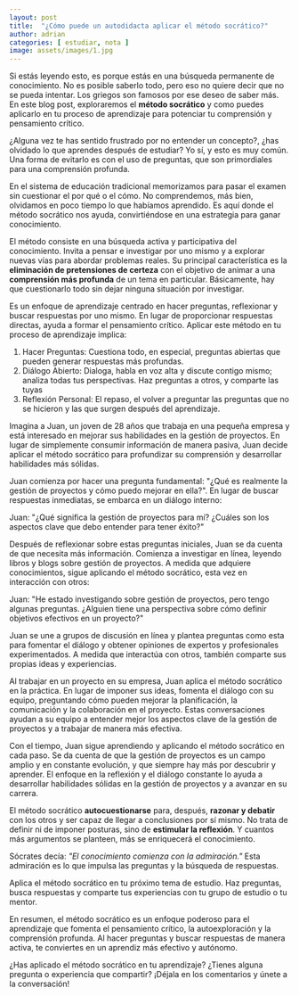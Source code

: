 ```yaml
---
layout: post
title:  "¿Cómo puede un autodidacta aplicar el método socrático?"
author: adrian
categories: [ estudiar, nota ]
image: assets/images/1.jpg
---
```


Si estás leyendo esto, es porque estás en una búsqueda permanente de conocimiento. No es posible saberlo todo, pero eso no quiere decir que no se pueda intentar. Los griegos son famosos por ese deseo de saber más. En este blog post, exploraremos el **método socrático** y como puedes aplicarlo en tu proceso de aprendizaje para potenciar tu comprensión y pensamiento crítico.

¿Alguna vez te has sentido frustrado por no entender un concepto?, ¿has olvidado lo que aprendes después de estudiar? Yo sí, y esto es muy común. Una forma de evitarlo es con el uso de preguntas, que son primordiales para una comprensión profunda.

En el sistema de educación tradicional memorizamos para pasar el examen sin cuestionar el por qué o el cómo. No comprendemos, más bien, olvidamos en poco tiempo lo que habíamos aprendido. Es aquí donde el método socrático nos ayuda, convirtiéndose en una estrategia para ganar conocimiento.

El método consiste en una búsqueda activa y participativa del conocimiento. Invita a pensar e investigar por uno mismo y a explorar nuevas vías para abordar problemas reales. Su principal característica es la **eliminación de pretensiones de certeza** con el objetivo de animar a una **comprensión más profunda** de un tema en particular. Básicamente, hay que cuestionarlo todo sin dejar ninguna situación por investigar.

Es un enfoque de aprendizaje centrado en hacer preguntas, reflexionar y buscar respuestas por uno mismo. En lugar de proporcionar respuestas directas, ayuda a formar el pensamiento crítico. Aplicar este método en tu proceso de aprendizaje implica:

1. Hacer Preguntas: Cuestiona todo, en especial, preguntas abiertas que pueden generar respuestas más profundas.
2. Diálogo Abierto: Dialoga, habla en voz alta y discute contigo mismo; analiza todas tus perspectivas. Haz preguntas a otros, y comparte las tuyas
3. Reflexión Personal: El repaso, el volver a preguntar las preguntas que no se hicieron y las que surgen después del aprendizaje.

Imagina a Juan, un joven de 28 años que trabaja en una pequeña empresa y está interesado en mejorar sus habilidades en la gestión de proyectos. En lugar de simplemente consumir información de manera pasiva, Juan decide aplicar el método socrático para profundizar su comprensión y desarrollar habilidades más sólidas.

Juan comienza por hacer una pregunta fundamental: "¿Qué es realmente la gestión de proyectos y cómo puedo mejorar en ella?". En lugar de buscar respuestas inmediatas, se embarca en un diálogo interno:

Juan: "¿Qué significa la gestión de proyectos para mí? ¿Cuáles son los aspectos clave que debo entender para tener éxito?"

Después de reflexionar sobre estas preguntas iniciales, Juan se da cuenta de que necesita más información. Comienza a investigar en línea, leyendo libros y blogs sobre gestión de proyectos. A medida que adquiere conocimientos, sigue aplicando el método socrático, esta vez en interacción con otros:

Juan: "He estado investigando sobre gestión de proyectos, pero tengo algunas preguntas. ¿Alguien tiene una perspectiva sobre cómo definir objetivos efectivos en un proyecto?"

Juan se une a grupos de discusión en línea y plantea preguntas como esta para fomentar el diálogo y obtener opiniones de expertos y profesionales experimentados. A medida que interactúa con otros, también comparte sus propias ideas y experiencias.

Al trabajar en un proyecto en su empresa, Juan aplica el método socrático en la práctica. En lugar de imponer sus ideas, fomenta el diálogo con su equipo, preguntando cómo pueden mejorar la planificación, la comunicación y la colaboración en el proyecto. Estas conversaciones ayudan a su equipo a entender mejor los aspectos clave de la gestión de proyectos y a trabajar de manera más efectiva.

Con el tiempo, Juan sigue aprendiendo y aplicando el método socrático en cada paso. Se da cuenta de que la gestión de proyectos es un campo amplio y en constante evolución, y que siempre hay más por descubrir y aprender. El enfoque en la reflexión y el diálogo constante lo ayuda a desarrollar habilidades sólidas en la gestión de proyectos y a avanzar en su carrera.

El método socrático **autocuestionarse** para, después, **razonar y debatir** con los otros y ser capaz de llegar a conclusiones por sí mismo. No trata de definir ni de imponer posturas, sino de **estimular la reflexión**. Y cuantos más argumentos se planteen, más se enriquecerá el conocimiento.

Sócrates decía: *"El conocimiento comienza con la admiración."* Esta admiración es lo que impulsa las preguntas y la búsqueda de respuestas.

Aplica el método socrático en tu próximo tema de estudio. Haz preguntas, busca respuestas y comparte tus experiencias con tu grupo de estudio o tu mentor.

En resumen, el método socrático es un enfoque poderoso para el aprendizaje que fomenta el pensamiento crítico, la autoexploración y la comprensión profunda. Al hacer preguntas y buscar respuestas de manera activa, te conviertes en un aprendiz más efectivo y autónomo.

¿Has aplicado el método socrático en tu aprendizaje? ¿Tienes alguna pregunta o experiencia que compartir? ¡Déjala en los comentarios y únete a la conversación!